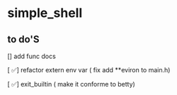 # simple_shell



## to do'S


[] add func docs

[ ✅] refactor extern env var ( fix add **eviron to main.h)

[ ✅] exit_builtin ( make it conforme to betty)
